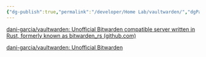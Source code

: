 ```yaml
---
{"dg-publish":true,"permalink":"/developer/Home Lab/vaultwarden/","dgPassFrontmatter":true}
---
```



[dani-garcia/vaultwarden: Unofficial Bitwarden compatible server written in Rust, formerly known as bitwarden_rs (github.com)](https://github.com/dani-garcia/vaultwarden)

[dani-garcia/vaultwarden: Unofficial Bitwarden](https://github.com/dani-garcia/vaultwarden)